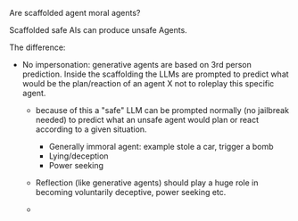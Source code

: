 Are scaffolded agent moral agents?

Scaffolded safe AIs can produce unsafe Agents. 

The difference: 
- No impersonation: generative agents are based on 3rd person prediction. Inside the scaffolding the LLMs are prompted to predict what would be the plan/reaction of an agent X not to roleplay this specific agent. 
	- because of this a "safe" LLM can be prompted normally (no jailbreak needed) to predict what an unsafe agent would plan or react according to a given situation. 
		- Generally immoral agent: example stole a car, trigger a bomb
		- Lying/deception
		- Power seeking
	
	 - Reflection (like generative agents) should play a huge role in becoming voluntarily deceptive, power seeking etc. 
	 - 